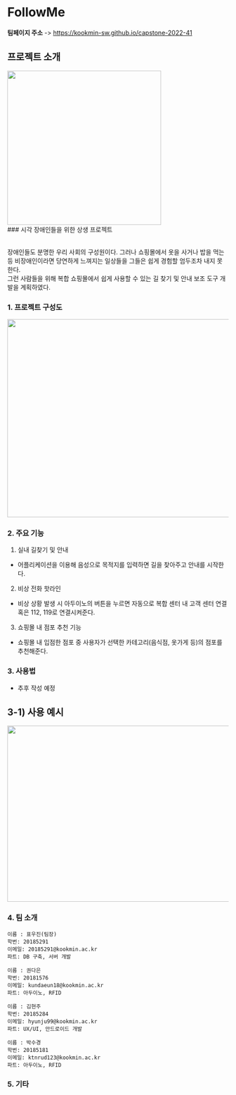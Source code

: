 # FollowMe

**팀페이지 주소** -> https://kookmin-sw.github.io/capstone-2022-41

## 프로젝트 소개

<img src="https://user-images.githubusercontent.com/66067291/162281822-2edf22bc-b2eb-4ecf-a01c-37ee5404bae5.png" height="350">
<br>
### 시각 장애인들을 위한 상생 프로젝트  

<br> 장애인들도 분명한 우리 사회의 구성원이다.
그러나 쇼핑몰에서 옷을 사거나 밥을 먹는 등 비장애인이라면 당연하게 느껴지는 일상들을 그들은 쉽게 경험할 엄두조차 내지 못 한다.
<br> 그런 사람들을 위해 복합 쇼핑몰에서 쉽게 사용할 수 있는 길 찾기 및 안내 보조 도구 개발을 계획하였다.

### 1. 프로젝트 구성도

<img src ="https://user-images.githubusercontent.com/66067291/162281993-6a96175f-9b63-46f9-8e7b-b82b4c5ed798.PNG" width="580" height = "450">

### 2. 주요 기능

1) 실내 길찾기 및 안내
- 어플리케이션을 이용해 음성으로 목적지를 입력하면 길을 찾아주고 안내를 시작한다.

2) 비상 전화 핫라인
- 비상 상황 발생 시 아두이노의 버튼을 누르면 자동으로 복합 센터 내 고객 센터 연결 혹은 112, 119로 연결시켜준다.

3) 쇼핑몰 내 점포 추천 기능
- 쇼핑몰 내 입점한 점포 중 사용자가 선택한 카테고리(음식점, 옷가게 등)의 점포를 추천해준다.

### 3. 사용법

- 추후 작성 예정

## 3-1) 사용 예시


<img src = "https://user-images.githubusercontent.com/66067291/162281939-f659e9e7-60a8-4337-9515-91374506c8f7.PNG" width="800" height = "400">


### 4. 팀 소개
```
이름 : 표우진(팀장)
학번: 20185291
이메일: 20185291@kookmin.ac.kr
파트: DB 구축, 서버 개발
```

```
이름 : 권다은
학번: 20181576
이메일: kundaeun18@kookmin.ac.kr
파트: 아두이노, RFID
```

```
이름 : 김현주
학번: 20185284
이메일: hyunju99@kookmin.ac.kr
파트: UX/UI, 안드로이드 개발
```

```
이름 : 박수경
학번: 20185181
이메일: ktnrud123@kookmin.ac.kr
파트: 아두이노, RFID
```


### 5. 기타

```markdown

```

